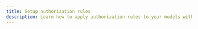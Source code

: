 ```yaml
---
title: Setup authorization rules
description: Learn how to apply authorization rules to your models with the @auth directive
---
```


<inline-fragment platform="ios" src="~/lib/datastore/fragments/native_common/setup-auth-rules.md"></inline-fragment> <inline-fragment platform="android" src="~/lib/datastore/fragments/native_common/setup-auth-rules.md"></inline-fragment> <inline-fragment platform="flutter" src="~/lib/datastore/fragments/native_common/setup-auth-rules.md"></inline-fragment> <inline-fragment platform="js" src="~/lib/datastore/fragments/native_common/setup-auth-rules.md"></inline-fragment>
